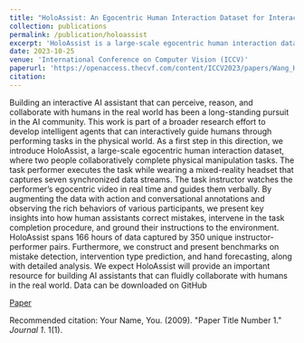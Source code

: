 ```yaml
---
title: "HoloAssist: An Egocentric Human Interaction Dataset for Interactive AI Assistants in the Real World"
collection: publications
permalink: /publication/holoassist
excerpt: 'HoloAssist is a large-scale egocentric human interaction dataset, where two people collaboratively complete physical manipulation tasks. By augmenting the data with action and conversational annotations and observing the rich behaviors of various participants, we present key insights into how human assistants correct mistakes, intervene in the task completion procedure, and ground their instructions to the environment. '
date: 2023-10-25
venue: 'International Conference on Computer Vision (ICCV)'
paperurl: 'https://openaccess.thecvf.com/content/ICCV2023/papers/Wang_HoloAssist_an_Egocentric_Human_Interaction_Dataset_for_Interactive_AI_Assistants_ICCV_2023_paper.pdf'
citation: 
---
```

Building an interactive AI assistant that can perceive, reason, and collaborate with humans in the real world has been a long-standing pursuit in the AI community. This work is part of a broader research effort to develop intelligent agents that can interactively guide humans through performing tasks in the physical world. As a first step in this direction, we introduce HoloAssist, a large-scale egocentric human interaction dataset, where two people collaboratively complete physical manipulation tasks. The task performer executes the task while wearing a mixed-reality headset that captures seven synchronized data streams. The task instructor watches the performer’s egocentric video in real time and guides them verbally. By augmenting the data with action and conversational annotations and observing the rich behaviors of various participants, we present key insights into how human assistants correct mistakes, intervene in the task completion procedure, and ground their instructions to the environment. HoloAssist spans 166 hours of data captured by 350 unique instructor-performer pairs. Furthermore, we construct and present benchmarks on mistake detection, intervention type prediction, and hand forecasting, along with detailed analysis. We expect HoloAssist will provide an important resource for building AI assistants that can fluidly collaborate with humans in the real world. Data can be downloaded on GitHub

[Paper](https://openaccess.thecvf.com/content/ICCV2023/papers/Wang_HoloAssist_an_Egocentric_Human_Interaction_Dataset_for_Interactive_AI_Assistants_ICCV_2023_paper.pdf)

Recommended citation: Your Name, You. (2009). "Paper Title Number 1." <i>Journal 1</i>. 1(1).